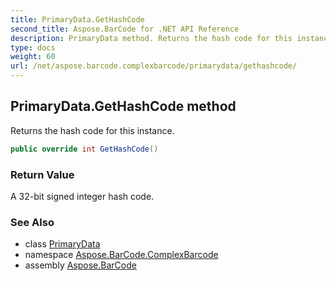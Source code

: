 ```yaml
---
title: PrimaryData.GetHashCode
second_title: Aspose.BarCode for .NET API Reference
description: PrimaryData method. Returns the hash code for this instance
type: docs
weight: 60
url: /net/aspose.barcode.complexbarcode/primarydata/gethashcode/
---
```

## PrimaryData.GetHashCode method

Returns the hash code for this instance.

```csharp
public override int GetHashCode()
```

### Return Value

A 32-bit signed integer hash code.

### See Also

* class [PrimaryData](../)
* namespace [Aspose.BarCode.ComplexBarcode](../../primarydata/)
* assembly [Aspose.BarCode](../../../)


